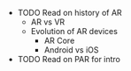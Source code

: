 - TODO Read on history of AR
	- AR vs VR
	- Evolution of AR devices
		- AR Core
		- Android vs iOS
- TODO Read on PAR for intro